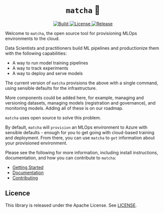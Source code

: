 <h1 align="center">
    <code>matcha</code> &#127861;
</h1>

<p align="center">
    <a href="https://github.com/fuzzylabs/matcha/actions/workflows/ci.yml">
        <img alt="Build" src="https://img.shields.io/github/actions/workflow/status/fuzzylabs/matcha/ci.yml">
    </a>
    <a href="https://github.com/fuzzylabs/matcha/blob/main/LICENSE">
        <img alt="License" src="https://img.shields.io/github/license/fuzzylabs/matcha?color=blue">
    </a>
    <a href="https://github.com/fuzzylabs/matcha/releases">
        <img alt="Release" src="https://img.shields.io/github/v/release/fuzzylabs/matcha">
    </a>
</p>




Welcome to `matcha`, the open source tool for provisioning MLOps environments to the cloud.

Data Scientists and practitioners build ML pipelines and productionize them with the following capabilities:

* A way to run model training pipelines
* A way to track experiments
* A way to deploy and serve models

The current version of `matcha` provisions the above with a single command, using sensible defaults for the infrastructure.

More components could be added here, for example, managing and versioning datasets, managing models (registration and governance), and monitoring models. Adding all of these is on our roadmap.

`matcha` uses open source to solve this problem.

By default, `matcha` will `provision` an MLOps environment to Azure with sensible defaults - enough for you to get going with cloud-based training and deployment. From there, you can use `matcha` to `get` information about your provisioned environment.

Please see the following for more information, including install instructions, documentation, and how you can contribute to `matcha`:

* [Getting Started](https://fuzzylabs.github.io/matcha/getting-started/)
* [Documentation](https://fuzzylabs.github.io/matcha/)
* [Contributing](CONTRIBUTING.md)

## Licence

This library is released under the Apache License. See [LICENSE](LICENSE).
